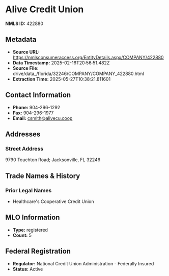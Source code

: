 # Alive Credit Union

**NMLS ID:** 422880

## Metadata
- **Source URL:** https://nmlsconsumeraccess.org/EntityDetails.aspx/COMPANY/422880
- **Data Timestamp:** 2025-02-16T20:56:51.482Z
- **Source File:** drive/data_/florida/32246/COMPANY/COMPANY_422880.html
- **Extraction Time:** 2025-05-27T10:38:21.811601

## Contact Information
- **Phone:** 904-296-1292
- **Fax:** 904-296-1977
- **Email:** csmith@alivecu.coop

## Addresses
### Street Address
9790 Touchton Road; Jacksonville, FL 32246

## Trade Names & History
### Prior Legal Names
- Healthcare's Cooperative Credit Union

## MLO Information
- **Type:** registered
- **Count:** 5

## Federal Registration
- **Regulator:** National Credit Union Administration - Federally Insured
- **Status:** Active
